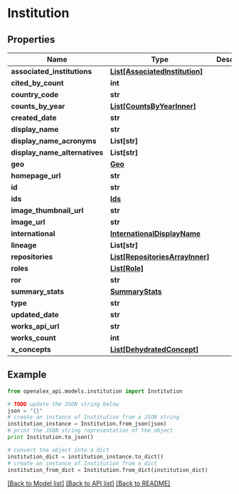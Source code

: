 # Institution


## Properties
Name | Type | Description | Notes
------------ | ------------- | ------------- | -------------
**associated_institutions** | [**List[AssociatedInstitution]**](AssociatedInstitution.md) |  | [optional] 
**cited_by_count** | **int** |  | [optional] 
**country_code** | **str** |  | [optional] 
**counts_by_year** | [**List[CountsByYearInner]**](CountsByYearInner.md) |  | [optional] 
**created_date** | **str** |  | [optional] 
**display_name** | **str** |  | 
**display_name_acronyms** | **List[str]** |  | [optional] 
**display_name_alternatives** | **List[str]** |  | [optional] 
**geo** | [**Geo**](Geo.md) |  | [optional] 
**homepage_url** | **str** |  | [optional] 
**id** | **str** |  | 
**ids** | [**Ids**](Ids.md) |  | [optional] 
**image_thumbnail_url** | **str** |  | [optional] 
**image_url** | **str** |  | [optional] 
**international** | [**InternationalDisplayName**](InternationalDisplayName.md) |  | [optional] 
**lineage** | **List[str]** |  | [optional] 
**repositories** | [**List[RepositoriesArrayInner]**](RepositoriesArrayInner.md) |  | [optional] 
**roles** | [**List[Role]**](Role.md) |  | [optional] 
**ror** | **str** |  | [optional] 
**summary_stats** | [**SummaryStats**](SummaryStats.md) |  | [optional] 
**type** | **str** |  | [optional] 
**updated_date** | **str** |  | [optional] 
**works_api_url** | **str** |  | [optional] 
**works_count** | **int** |  | [optional] 
**x_concepts** | [**List[DehydratedConcept]**](DehydratedConcept.md) |  | [optional] 

## Example

```python
from openalex_api.models.institution import Institution

# TODO update the JSON string below
json = "{}"
# create an instance of Institution from a JSON string
institution_instance = Institution.from_json(json)
# print the JSON string representation of the object
print Institution.to_json()

# convert the object into a dict
institution_dict = institution_instance.to_dict()
# create an instance of Institution from a dict
institution_from_dict = Institution.from_dict(institution_dict)
```
[[Back to Model list]](../README.md#documentation-for-models) [[Back to API list]](../README.md#documentation-for-api-endpoints) [[Back to README]](../README.md)


